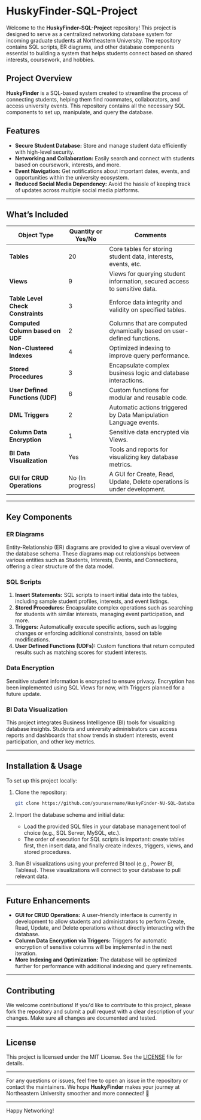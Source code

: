 # HuskyFinder-SQL-Project

Welcome to the **HuskyFinder-SQL-Project** repository! This project is designed to serve as a centralized networking database system for incoming graduate students at Northeastern University. The repository contains SQL scripts, ER diagrams, and other database components essential to building a system that helps students connect based on shared interests, coursework, and hobbies.

## Project Overview

**HuskyFinder** is a SQL-based system created to streamline the process of connecting students, helping them find roommates, collaborators, and access university events. This repository contains all the necessary SQL components to set up, manipulate, and query the database. 

## Features

- **Secure Student Database:** Store and manage student data efficiently with high-level security.
- **Networking and Collaboration:** Easily search and connect with students based on coursework, interests, and more.
- **Event Navigation:** Get notifications about important dates, events, and opportunities within the university ecosystem.
- **Reduced Social Media Dependency:** Avoid the hassle of keeping track of updates across multiple social media platforms.

---

## What’s Included

| **Object Type**                 | **Quantity or Yes/No**   | **Comments**                                                                 |
|----------------------------------|--------------------------|-------------------------------------------------------------------------------|
| **Tables**                       | 20                       | Core tables for storing student data, interests, events, etc.                 |
| **Views**                        | 9                        | Views for querying student information, secured access to sensitive data.     |
| **Table Level Check Constraints**| 3                        | Enforce data integrity and validity on specified tables.                      |
| **Computed Column based on UDF** | 2                        | Columns that are computed dynamically based on user-defined functions.        |
| **Non-Clustered Indexes**        | 4                        | Optimized indexing to improve query performance.                              |
| **Stored Procedures**            | 3                        | Encapsulate complex business logic and database interactions.                 |
| **User Defined Functions (UDF)** | 6                        | Custom functions for modular and reusable code.                               |
| **DML Triggers**                 | 2                        | Automatic actions triggered by Data Manipulation Language events.             |
| **Column Data Encryption**       | 1                        | Sensitive data encrypted via Views.     |
| **BI Data Visualization**        | Yes                      | Tools and reports for visualizing key database metrics.                       |
| **GUI for CRUD Operations**      | No (In progress)         | A GUI for Create, Read, Update, Delete operations is under development.       |

---

## Key Components

### ER Diagrams
Entity-Relationship (ER) diagrams are provided to give a visual overview of the database schema. These diagrams map out relationships between various entities such as Students, Interests, Events, and Connections, offering a clear structure of the data model.

### SQL Scripts
1. **Insert Statements:** SQL scripts to insert initial data into the tables, including sample student profiles, interests, and event listings.
2. **Stored Procedures:** Encapsulate complex operations such as searching for students with similar interests, managing event participation, and more.
3. **Triggers:** Automatically execute specific actions, such as logging changes or enforcing additional constraints, based on table modifications.
4. **User Defined Functions (UDFs):** Custom functions that return computed results such as matching scores for student interests.

### Data Encryption
Sensitive student information is encrypted to ensure privacy. Encryption has been implemented using SQL Views for now, with Triggers planned for a future update.

### BI Data Visualization
This project integrates Business Intelligence (BI) tools for visualizing database insights. Students and university administrators can access reports and dashboards that show trends in student interests, event participation, and other key metrics.

---

## Installation & Usage

To set up this project locally:

1. Clone the repository:
    ```bash
    git clone https://github.com/yourusername/HuskyFinder-NU-SQL-Database.git
    ```
   
2. Import the database schema and initial data:
    - Load the provided SQL files in your database management tool of choice (e.g., SQL Server, MySQL, etc.).
    - The order of execution for SQL scripts is important: create tables first, then insert data, and finally create indexes, triggers, views, and stored procedures.

3. Run BI visualizations using your preferred BI tool (e.g., Power BI, Tableau). These visualizations will connect to your database to pull relevant data.

---

## Future Enhancements

- **GUI for CRUD Operations:** A user-friendly interface is currently in development to allow students and administrators to perform Create, Read, Update, and Delete operations without directly interacting with the database.
- **Column Data Encryption via Triggers:** Triggers for automatic encryption of sensitive columns will be implemented in the next iteration.
- **More Indexing and Optimization:** The database will be optimized further for performance with additional indexing and query refinements.

---

## Contributing

We welcome contributions! If you'd like to contribute to this project, please fork the repository and submit a pull request with a clear description of your changes. Make sure all changes are documented and tested.

---

## License

This project is licensed under the MIT License. See the [LICENSE](./LICENSE) file for details.

---

For any questions or issues, feel free to open an issue in the repository or contact the maintainers. We hope **HuskyFinder** makes your journey at Northeastern University smoother and more connected! 🐾

---

Happy Networking!
